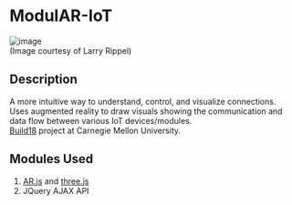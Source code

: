 # ModulAR-IoT

![image](https://github.com/EdwardLu2018/modulAR-iot/blob/master/readme-images/pic.jpg)<br>
(Image courtesy of Larry Rippel)

## Description

A more intuitive way to understand, control, and visualize connections. Uses augmented reality to draw visuals showing the communication and data flow between various IoT devices/modules.<br>
[Build18](http://www.build18.org/garage/project/485/) project at Carnegie Mellon University.

## Modules Used
1. [AR.js](https://github.com/jeromeetienne/AR.js) and [three.js](https://threejs.org/)
2. JQuery AJAX API

